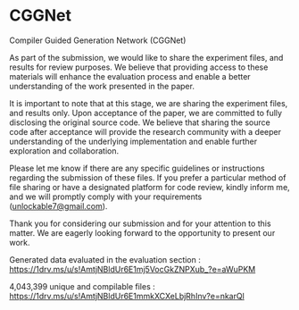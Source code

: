 # CGGNet
Compiler Guided Generation Network (CGGNet)

As part of the submission, we would like to share the experiment files, and results for review purposes. 
We believe that providing access to these materials will enhance the evaluation process and enable a better understanding of the work presented in the paper.


It is important to note that at this stage, we are sharing the experiment files, and results only. Upon acceptance of the paper, we are committed to fully disclosing the original source code. 
We believe that sharing the source code after acceptance will provide the research community with a deeper understanding of the underlying implementation and enable further exploration and collaboration.

Please let me know if there are any specific guidelines or instructions regarding the submission of these files.
If you prefer a particular method of file sharing or have a designated platform for code review, kindly inform me, and we will promptly comply with your requirements (unlockable7@gmail.com).

Thank you for considering our submission and for your attention to this matter. We are eagerly looking forward to the opportunity to present our work.

Generated data evaluated in the evaluation section :
https://1drv.ms/u/s!AmtjNBldUr6E1mj5VocGkZNPXub_?e=aWuPKM

4,043,399 unique and compilable files :
https://1drv.ms/u/s!AmtjNBldUr6E1mmkXCXeLbjRhInv?e=nkarQl
